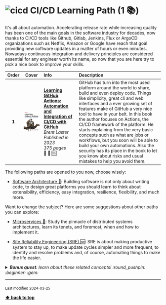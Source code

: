 [//]: # (Auto generated file from templates)

# <img height="35" src="https://user-images.githubusercontent.com/25181517/183868728-b2e11072-00a5-47e2-8a4e-4ebbb2b8c554.png" alt="cicd" title="CI/CD"/> CI/CD Learning Path (1 :books:)

It's all about automation. Accelerating release rate while increasing quality has been one of the main goals in the software industry for decades, now thanks to CI/CD tools like Github, Gitlab, Jenkins, Flux or ArgoCD organizations such as Netflix, Amazon or Google have reach that goal providing new software updates in a matter of hours or even minutes. Nowadays continuous integration and delivery principles are considered essential for any engineer worth its name, so now that you are here try to pick a nice book to improve your skills.

| Order | Cover | Info | Description |
| :---: | :---: | :--- | :--- |
| **1** | ![img](/assets/books/covers/learning-github-actions.jpeg) | [**Learning GitHub Actions: Automation and Integration of CI/CD with GitHub**](https://www.oreilly.com/library/view/learning-github-actions/9781098131067/) <br> *Brent Laster* <br> *Published in 2023* <br> *375 pages* <br> :hatched_chick: :green_book: :cool: | GitHub has turn into the most used platform around the world to share, build and even deploy code. Things like simplicity, great cli and web interfaces and a ever growing set of features make of GitHub a very nice tool to have in your belt. In this book the author focuses on Actions, the CI/CD framework of the platform. He starts explaining from the very basic concepts such as what are jobs or workflows, but you soon will be able to build your own automations. Also the security has its place in the book to let you know about risks and usual mistakes to help you avoid them. |

The following paths are opened to you now, choose wisely:

- [Software Architecture :construction:](/content/learning-paths/software-architecture): Building software is not only about writing code, to design great platforms you should learn to think about extensibility, efficiency, easy integration, resilience, flexibility, and much more.


Want to change the subject? Here are some suggestions about other paths you can explore:

- [Microservices :construction:](/content/learning-paths/microservices): Study the pinnacle of distributed systems architectures, learn its tenets, and foremost, when and how to implement it.

- [Site Reliability Engineering (SRE) :new:](/content/learning-paths/sre): SRE is about making productive system to stay up, to make update cycles simpler and more frequent, to identify and resolve problems and, of course, automating things to make the life easier.


<details><summary><i><b>Bonus quest</b>: learn about these related concepts! :round_pushpin: :beginner: :gem: </i></summary>
<p>

<sub>#automation #integration #delivery #quality #testing #fast-releases #lead-time</sub>

</p>
</details>

---
<sub>Last modified 2024-03-25</sub>

[**⬆ back to top**](#ci/cd-learning-path)

